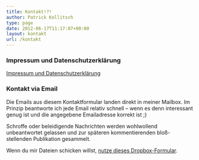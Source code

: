 ```yaml
---
title: Kontakt!?!
author: Patrick Kollitsch
type: page
date: 2012-06-17T11:17:07+00:00
layout: kontakt
url: /kontakt
---
```


### Impressum und Datenschutzerkl&auml;rung

[Impressum und Datenschutzerkl&auml;rung][1]

### Kontakt via Email

Die Emails aus diesem Kontaktformular landen direkt in meiner Mailbox. Im Prinzip beantworte ich jede Email relativ schnell &#8211; wenn es denn interessant genug ist und die angegebene Emailadresse korrekt ist ;)

Schroffe oder beleidigende Nachrichten werden wohlwollend unbeantwortet gelassen und zur späteren kommentierenden bloß-stellenden Publikation gesammelt.

Wenn du mir Dateien schicken willst, [nutze dieses <i class="fab fa-dropbox"></i> Dropbox-Formular][2].

<div role="form" class="wpcf7" id="wpcf7-f2052-o1" lang="en-US" dir="ltr">
  <div class="screen-reader-response">
  </div>
</div>

 [1]: /datenschutzerklaerung/
 [2]: https://www.dropbox.com/request/Z9UXcgVtGxdexT1q3Dnr
